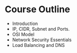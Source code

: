 # Course Outline

- Introduction
- IP, CIDR, Subnet and Ports.
- OSI Model
- Network Security Essentials
- Load Balancing and DNS

